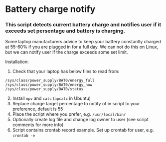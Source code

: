 # Battery charge notify

### This script detects current battery charge and notifies user if it exceeds set persentage and battery is charging.
Some laptop manufacturers advice to keep your battery constantly charged at 55-60% if you are plugged in for a full day. We can not do this on Linux, but we can notify user if the charge exceeds some set limit.

Installation:
1. Check that your laptop has below files to read from:

```
/sys/class/power_supply/BAT0/energy_full
/sys/class/power_supply/BAT0/energy_now
/sys/class/power_supply/BAT0/status
```

2. Install `mpv` and `calc` (`apcalc` in Ubuntu)  
3. Replace charge target percentage to notify of in script to your preference, default is 55  
4. Place the script where you prefer, e.g. `/usr/local/bin/`  
5. Optionally create log file and change log owner to user (see script comments for more info)  
6. Script contains crontab record example. Set up crontab for user, e.g. `crontab -e`  
